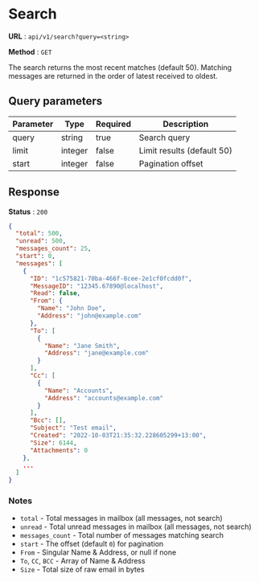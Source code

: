 # Search

**URL** : `api/v1/search?query=<string>`

**Method** : `GET`

The search returns the most recent matches (default 50).
Matching messages are returned in the order of latest received to oldest.


## Query parameters

| Parameter | Type    | Required | Description                |
|-----------|---------|----------|----------------------------|
| query     | string  | true     | Search query               |
| limit     | integer | false    | Limit results (default 50) |
| start     | integer | false    | Pagination offset          |


## Response

**Status** : `200`

```json
{
  "total": 500,
  "unread": 500,
  "messages_count": 25,
  "start": 0,
  "messages": [
    {
      "ID": "1c575821-70ba-466f-8cee-2e1cf0fcdd0f",
      "MessageID": "12345.67890@localhost",
      "Read": false,
      "From": {
        "Name": "John Doe",
        "Address": "john@example.com"
      },
      "To": [
        {
          "Name": "Jane Smith",
          "Address": "jane@example.com"
        }
      ],
      "Cc": [
        {
          "Name": "Accounts",
          "Address": "accounts@example.com"
        }
      ],
      "Bcc": [],
      "Subject": "Test email",
      "Created": "2022-10-03T21:35:32.228605299+13:00",
      "Size": 6144,
      "Attachments": 0
    },
    ...
  ]
}
```

### Notes

- `total` - Total messages in mailbox (all messages, not search)
- `unread` - Total unread messages in mailbox (all messages, not search)
- `messages_count` - Total number of messages matching search
- `start` - The offset (default `0`) for pagination
- `From` - Singular Name & Address, or null if none
- `To`, `CC`, `BCC` - Array of Name & Address
- `Size` - Total size of raw email in bytes

